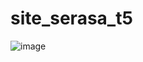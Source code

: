 # site_serasa_t5
![image](https://user-images.githubusercontent.com/70074193/212935038-1128869c-71d8-4ea2-aa2c-fd3c84ab863c.png)
